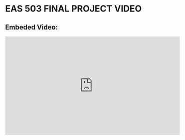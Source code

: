 # EAS 503 FINAL PROJECT VIDEO

## Embeded Video:

<iframe width="560" height="315" src="https://www.youtube.com/embed/2QWaaz3rlAA?si=Rc1B9U5iBm1G8Li3" title="YouTube video player" frameborder="0" allow="accelerometer; autoplay; clipboard-write; encrypted-media; gyroscope; picture-in-picture; web-share" referrerpolicy="strict-origin-when-cross-origin" allowfullscreen></iframe>
